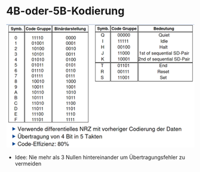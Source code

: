 # 4B-oder-5B-Kodierung

![](attachments/4B-5B-Kodierung.png)

- Idee: Nie mehr als 3 Nullen hintereinander um Übertragungsfehler zu vermeiden
